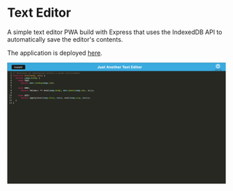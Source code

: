 # Text Editor

A simple text editor PWA build with Express that uses the IndexedDB API to automatically save the editor's contents.

The application is deployed [here](https://warm-island-87519.herokuapp.com/).

![screenshot of app](./screenshot.png)